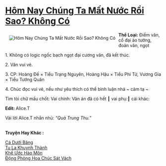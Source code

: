 <a href="https://utruyen.com/hom-nay-chung-ta-mat-nuoc-roi-sao-khong-co/22092/" title="Hôm Nay Chúng Ta Mất Nước Rồi Sao? Không Có"><h1>Hôm Nay Chúng Ta Mất Nước Rồi Sao? Không Có</h1></a><div style="display:table"><img align="right" style="float: left; padding: 10px;" src="https://utruyen.com/images/story/200x260/hom-nay-chung-ta-mat-nuoc-roi-sao-khong-co.jpg" alt="Hôm Nay Chúng Ta Mất Nước Rồi Sao? Không Có"><b>Thể Loại:</b> Điềm văn, cổ đại ảo tưởng, đoản văn, ngọt<p></p>1. Không có logic ngốc bạch ngọt đại cương văn, đã kết thúc.<p></p>2. Văn vui vẻ.<p></p>3. CP: Hoàng Đế × Tiểu Trạng Nguyên, Hoàng Hậu × Tiểu Phi Tử, Vương Gia × Tiểu Tướng Quân<p></p>4. Chúc đọc vui vẻ, nếu như yêu thích có thể bình luận nhá ~ cảm tạ ~<p></p>Tìm tòi chữ mấu chốt: Vai chính: Văn án đã có hết ┃ vai phụ:┃ cái khác:<p></p><b>Edit: </b>Alice.T<p></p>Vài lời Alice.T nhắn nhủ: <em>“Quà Trung Thu.”</em></div><p><br><b>Truyện Hay Khác :</b></p><a href="https://utruyen.com/ca-duoi-bang/22077/" alt="Cá Dưới Băng">Cá Dưới Băng</a><br/><a href="https://github.com/quanluxury/ngontinhhot/tree/master/truyenhay/19387/" alt="Tu La Khuynh Thành">Tu La Khuynh Thành</a><br/><a href="https://www.flickr.com/photos/184340401@N07/48758041722/" alt="Khế Ước Hào Môn">Khế Ước Hào Môn</a><br/><a href="https://github.com/quanluxury/truyenhot/tree/master/truyenhay/1584/" alt="Động Phòng Hoa Chúc Sát Vách">Động Phòng Hoa Chúc Sát Vách</a><br/>